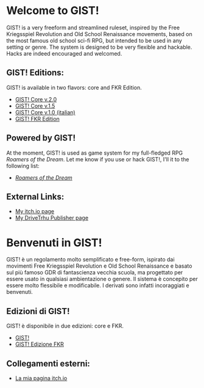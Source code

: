 # Welcome to GIST!

GIST! is a very freeform and streamlined ruleset, inspired by the Free Kriegsspiel Revolution and Old School Renaissance movements, based on the most famous old school sci-fi RPG, but intended to be used in any setting or genre. The system is designed to be very flexible and hackable. Hacks are indeed encouraged and welcomed.

## GIST! Editions:

GIST! is available in two flavors: core and FKR Edition.

* [GIST! Core v.2.0](GIST!.v.2.0.md)
* [GIST! Core v.1.5](Gist!.v.1.5.md)
* [GIST! Core v.1.0 (italian)](GIST!_ita.md)
* [GIST! FKR Edition](GIST!_FKR.md)

## Powered by GIST!

At the moment, GIST! is used as game system for my full-fledged RPG *Roamers of the Dream*. Let me know if you use or hack GIST!, I'll it to the following list:

* [*Roamers of the Dream*](https://zeruhur.itch.io/roamers-of-the-dream)

## External Links:

* [My itch.io page](https://zeruhur.itch.io/)
* [My DriveTrhu Publisher page](https://www.drivethrurpg.com/browse/pub/18634/Wolf-Moon-Games)

# Benvenuti in GIST!

GIST! è un regolamento molto semplificato e free-form, ispirato dai movimenti Free Kriegsspiel Revolution e Old School Renaissance e basato sul più famoso GDR di fantascienza vecchia scuola, ma progettato per essere usato in qualsiasi ambientazione o genere. Il sistema è concepito per essere molto flessibile e modificabile. I derivati sono infatti incoraggiati e benvenuti.

## Edizioni di GIST!
GIST! è disponibile in due edizioni: core e FKR.

* [GIST!](GIST!_ita.md)
* [GIST! Edizione FKR](GIST!_FKR_ITA.md)

## Collegamenti esterni:

* [La mia pagina itch.io](https://zeruhur.itch.io/)
